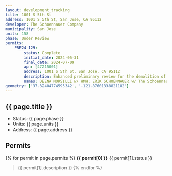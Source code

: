 ```yaml
---
layout: development_tracking
title: 1001 S 5th St
address: 1001 S 5th St, San Jose, CA 95112
developer: The Schoennauer Company
municipality: San Jose
units: 158
phase: Under Review
permits:
    PRE24-129:
        status: Complete
        initial_date: 2024-05-31
        final_date: 2024-07-09
        apn: [47215001]
        address: 1001 S 5th St, San Jose, CA 95112
        description: Enhanced preliminary review for the demolition of an unknown number of industrial buildings, including a designated City Landmark (American Can Company Factory and Warehouse) and contributing buildings within the Martha Gardens Packing/Packaging District (Candidate City Landmark District), for the construction of 158 townhomes in 26 buildings on an approximately 7.0-gross-acre site within the Martha Gardens Specific Plan area.
        names: DEENA MORSILLI w/ HMH; ERIK SCHOENNAUER w/ The Schoennauer Company;
geometry: ['37.32404774595342', '-121.87601338821182']
---
```


## {{ page.title }}

- Status: {{ page.phase }}
- Units: {{ page.units }}
- Address: {{ page.address }}

## Permits

{% for permit in page.permits %}
  **{{ permit[0] }}** <span class="tag">{{ permit[1].status }}</span>
  >{{ permit[1].description }}
{% endfor %}
